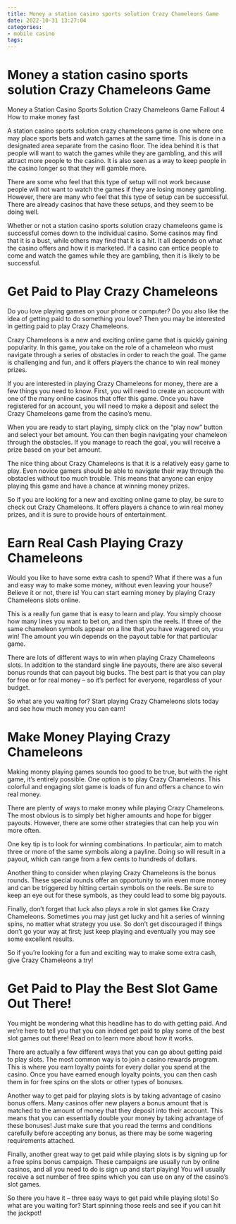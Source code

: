 ```yaml
---
title: Money a station casino sports solution Crazy Chameleons Game 
date: 2022-10-31 13:27:04
categories:
- mobile casino
tags:
---
```



#  Money a station casino sports solution Crazy Chameleons Game 

Money a Station Casino Sports Solution Crazy Chameleons Game
Fallout 4 How to make money fast


A station casino sports solution crazy chameleons game is one where one may place sports bets and watch games at the same time. This is done in a designated area separate from the casino floor. The idea behind it is that people will want to watch the games while they are gambling, and this will attract more people to the casino. It is also seen as a way to keep people in the casino longer so that they will gamble more.

There are some who feel that this type of setup will not work because people will not want to watch the games if they are losing money gambling. However, there are many who feel that this type of setup can be successful. There are already casinos that have these setups, and they seem to be doing well.

Whether or not a station casino sports solution crazy chameleons game is successful comes down to the individual casino. Some casinos may find that it is a bust, while others may find that it is a hit. It all depends on what the casino offers and how it is marketed. If a casino can entice people to come and watch the games while they are gambling, then it is likely to be successful.

#  Get Paid to Play Crazy Chameleons 

Do you love playing games on your phone or computer? Do you also like the idea of getting paid to do something you love? Then you may be interested in getting paid to play Crazy Chameleons.

Crazy Chameleons is a new and exciting online game that is quickly gaining popularity. In this game, you take on the role of a chameleon who must navigate through a series of obstacles in order to reach the goal. The game is challenging and fun, and it offers players the chance to win real money prizes.

If you are interested in playing Crazy Chameleons for money, there are a few things you need to know. First, you will need to create an account with one of the many online casinos that offer this game. Once you have registered for an account, you will need to make a deposit and select the Crazy Chameleons game from the casino’s menu.

When you are ready to start playing, simply click on the “play now” button and select your bet amount. You can then begin navigating your chameleon through the obstacles. If you manage to reach the goal, you will receive a prize based on your bet amount.

The nice thing about Crazy Chameleons is that it is a relatively easy game to play. Even novice gamers should be able to navigate their way through the obstacles without too much trouble. This means that anyone can enjoy playing this game and have a chance at winning money prizes.

So if you are looking for a new and exciting online game to play, be sure to check out Crazy Chameleons. It offers players a chance to win real money prizes, and it is sure to provide hours of entertainment.

#  Earn Real Cash Playing Crazy Chameleons 

Would you like to have some extra cash to spend? What if there was a fun and easy way to make some money, without even leaving your house? Believe it or not, there is! You can start earning money by playing Crazy Chameleons slots online.

This is a really fun game that is easy to learn and play. You simply choose how many lines you want to bet on, and then spin the reels. If three of the same chameleon symbols appear on a line that you have wagered on, you win! The amount you win depends on the payout table for that particular game.

There are lots of different ways to win when playing Crazy Chameleons slots. In addition to the standard single line payouts, there are also several bonus rounds that can payout big bucks. The best part is that you can play for free or for real money – so it’s perfect for everyone, regardless of your budget.

So what are you waiting for? Start playing Crazy Chameleons slots today and see how much money you can earn!

#  Make Money Playing Crazy Chameleons 

Making money playing games sounds too good to be true, but with the right game, it’s entirely possible. One option is to play Crazy Chameleons. This colorful and engaging slot game is loads of fun and offers a chance to win real money.

There are plenty of ways to make money while playing Crazy Chameleons. The most obvious is to simply bet higher amounts and hope for bigger payouts. However, there are some other strategies that can help you win more often.

One key tip is to look for winning combinations. In particular, aim to match three or more of the same symbols along a payline. Doing so will result in a payout, which can range from a few cents to hundreds of dollars.

Another thing to consider when playing Crazy Chameleons is the bonus rounds. These special rounds offer an opportunity to win even more money and can be triggered by hitting certain symbols on the reels. Be sure to keep an eye out for these symbols, as they could lead to some big payouts.

Finally, don’t forget that luck also plays a role in slot games like Crazy Chameleons. Sometimes you may just get lucky and hit a series of winning spins, no matter what strategy you use. So don’t get discouraged if things don’t go your way at first; just keep playing and eventually you may see some excellent results.

So if you’re looking for a fun and exciting way to make some extra cash, give Crazy Chameleons a try!

#  Get Paid to Play the Best Slot Game Out There!

You might be wondering what this headline has to do with getting paid. And we’re here to tell you that you can indeed get paid to play some of the best slot games out there! Read on to learn more about how it works.

There are actually a few different ways that you can go about getting paid to play slots. The most common way is to join a casino rewards program. This is where you earn loyalty points for every dollar you spend at the casino. Once you have earned enough loyalty points, you can then cash them in for free spins on the slots or other types of bonuses.

Another way to get paid for playing slots is by taking advantage of casino bonus offers. Many casinos offer new players a bonus amount that is matched to the amount of money that they deposit into their account. This means that you can essentially double your money by taking advantage of these bonuses! Just make sure that you read the terms and conditions carefully before accepting any bonus, as there may be some wagering requirements attached.

Finally, another great way to get paid while playing slots is by signing up for a free spins bonus campaign. These campaigns are usually run by online casinos, and all you need to do is sign up and start playing! You will usually receive a set number of free spins which you can use on any of the casino’s slot games.

So there you have it – three easy ways to get paid while playing slots! So what are you waiting for? Start spinning those reels and see if you can hit the jackpot!